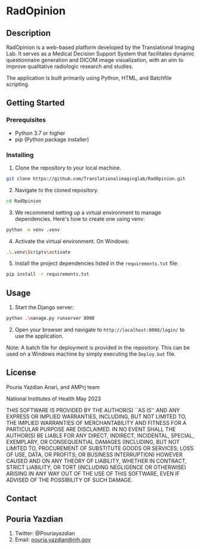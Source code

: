 # RadOpinion

## Description
RadOpinion is a web-based platform developed by the Translational Imaging Lab. It serves as a Medical Decision Support System that facilitates dynamic questionnaire generation and DICOM image visualization, with an aim to improve qualitative radiologic research and studies.

The application is built primarily using Python, HTML, and Batchfile scripting.

## Getting Started

### Prerequisites

- Python 3.7 or higher
- pip (Python package installer)

### Installing

1. Clone the repository to your local machine.
```bash
git clone https://github.com/Translationalimaginglab/RadOpinion.git
```
2. Navigate to the cloned repository.
```bash
cd RadOpinion
```
3. We recommend setting up a virtual environment to manage dependencies. Here's how to create one using venv:
```bash
python -m venv .venv
```
4. Activate the virtual environment. On Windows:
```bash
.\.venv\Scripts\activate
```
5. Install the project dependencies listed in the `requirements.txt` file:
```bash
pip install -r requirements.txt
```
## Usage

1. Start the Django server:
```bash
python .\manage.py runserver 8008
```
2. Open your browser and navigate to `http://localhost:8008/login/` to use the application.

Note: A batch file for deployment is provided in the repository. This can be used on a Windows machine by simply executing the `Deploy.bat` file.

## License

Pouria Yazdian Anari, and AMPrj team

National Institutes of Health
May 2023

THIS SOFTWARE IS PROVIDED BY THE AUTHOR(S) ``AS IS'' AND ANY EXPRESS OR IMPLIED WARRANTIES, INCLUDING, BUT NOT LIMITED TO, THE IMPLIED WARRANTIES OF MERCHANTABILITY AND FITNESS FOR A PARTICULAR PURPOSE ARE DISCLAIMED. IN NO EVENT SHALL THE AUTHOR(S) BE LIABLE FOR ANY DIRECT, INDIRECT, INCIDENTAL, SPECIAL, EXEMPLARY, OR CONSEQUENTIAL DAMAGES (INCLUDING, BUT NOT LIMITED TO, PROCUREMENT OF SUBSTITUTE GOODS OR SERVICES; LOSS OF USE, DATA, OR PROFITS; OR BUSINESS INTERRUPTION) HOWEVER CAUSED AND ON ANY THEORY OF LIABILITY, WHETHER IN CONTRACT, STRICT LIABILITY, OR TORT (INCLUDING NEGLIGENCE OR OTHERWISE) ARISING IN ANY WAY OUT OF THE USE OF THIS SOFTWARE, EVEN IF ADVISED OF THE POSSIBILITY OF SUCH DAMAGE.

## Contact
## Pouria Yazdian 
1. Twitter: @Pouriayazdian
2. Email: pouria.yazdian@nih.gov
